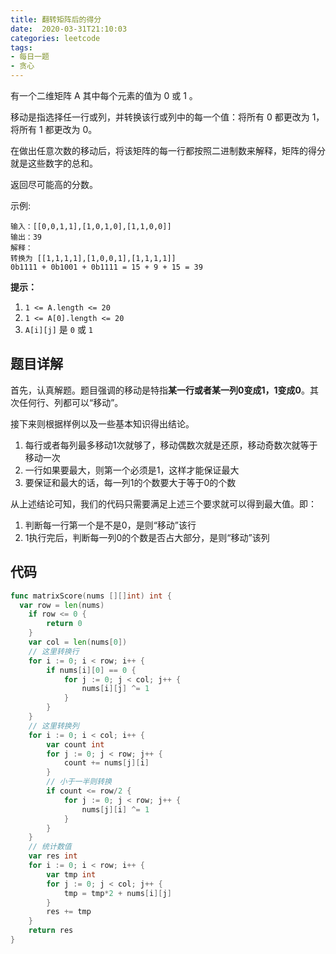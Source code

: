 ```yaml
---
title: 翻转矩阵后的得分
date:  2020-03-31T21:10:03
categories: leetcode
tags:
- 每日一题
- 贪心
---
```


有一个二维矩阵 A 其中每个元素的值为 0 或 1 。

移动是指选择任一行或列，并转换该行或列中的每一个值：将所有 0 都更改为 1，将所有 1 都更改为 0。

在做出任意次数的移动后，将该矩阵的每一行都按照二进制数来解释，矩阵的得分就是这些数字的总和。

返回尽可能高的分数。

示例:

```
输入：[[0,0,1,1],[1,0,1,0],[1,1,0,0]]
输出：39
解释：
转换为 [[1,1,1,1],[1,0,0,1],[1,1,1,1]]
0b1111 + 0b1001 + 0b1111 = 15 + 9 + 15 = 39
```

**提示：**

1. `1 <= A.length <= 20`
2. `1 <= A[0].length <= 20`
3. `A[i][j]` 是 `0` 或 `1`

## 题目详解

首先，认真解题。题目强调的移动是特指**某一行或者某一列0变成1，1变成0**。其次任何行、列都可以“移动”。

接下来则根据样例以及一些基本知识得出结论。

1. 每行或者每列最多移动1次就够了，移动偶数次就是还原，移动奇数次就等于移动一次
2. 一行如果要最大，则第一个必须是1，这样才能保证最大
3. 要保证和最大的话，每一列1的个数要大于等于0的个数

从上述结论可知，我们的代码只需要满足上述三个要求就可以得到最大值。即：

1. 判断每一行第一个是不是0，是则“移动”该行
2. 1执行完后，判断每一列0的个数是否占大部分，是则“移动”该列

## 代码

```go
func matrixScore(nums [][]int) int {
  var row = len(nums)
	if row <= 0 {
		return 0
	}
	var col = len(nums[0])
	// 这里转换行
	for i := 0; i < row; i++ {
		if nums[i][0] == 0 {
			for j := 0; j < col; j++ {
				nums[i][j] ^= 1
			}
		}
	}
	// 这里转换列
	for i := 0; i < col; i++ {
		var count int
		for j := 0; j < row; j++ {
			count += nums[j][i]
		}
		// 小于一半则转换
		if count <= row/2 {
			for j := 0; j < row; j++ {
				nums[j][i] ^= 1
			}
		}
	}
	// 统计数值
	var res int
	for i := 0; i < row; i++ {
		var tmp int
		for j := 0; j < col; j++ {
			tmp = tmp*2 + nums[i][j]
		}
		res += tmp
	}
	return res
}
```




